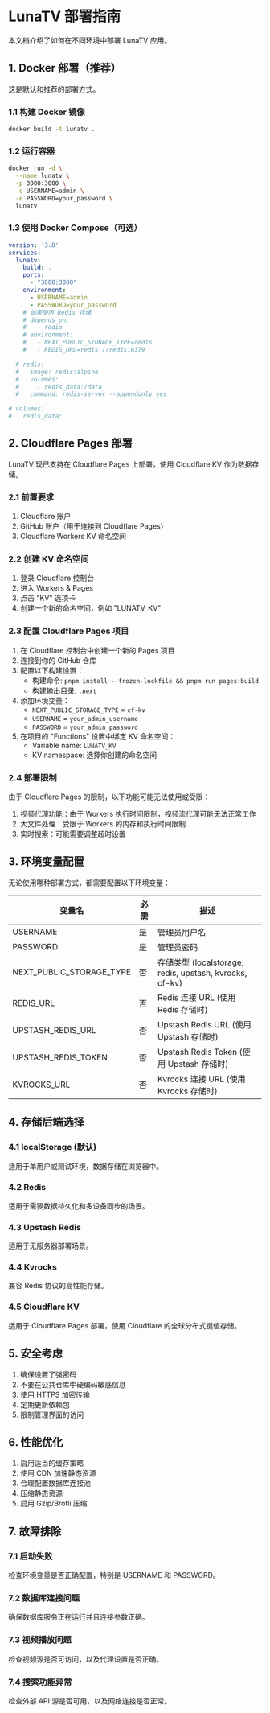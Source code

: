 # LunaTV 部署指南

本文档介绍了如何在不同环境中部署 LunaTV 应用。

## 1. Docker 部署（推荐）

这是默认和推荐的部署方式。

### 1.1 构建 Docker 镜像

```bash
docker build -t lunatv .
```

### 1.2 运行容器

```bash
docker run -d \
  --name lunatv \
  -p 3000:3000 \
  -e USERNAME=admin \
  -e PASSWORD=your_password \
  lunatv
```

### 1.3 使用 Docker Compose（可选）

```yaml
version: '3.8'
services:
  lunatv:
    build: .
    ports:
      - "3000:3000"
    environment:
      - USERNAME=admin
      - PASSWORD=your_password
    # 如果使用 Redis 存储
    # depends_on:
    #   - redis
    # environment:
    #   - NEXT_PUBLIC_STORAGE_TYPE=redis
    #   - REDIS_URL=redis://redis:6379

  # redis:
  #   image: redis:alpine
  #   volumes:
  #     - redis_data:/data
  #   command: redis-server --appendonly yes

# volumes:
#   redis_data:
```

## 2. Cloudflare Pages 部署

LunaTV 现已支持在 Cloudflare Pages 上部署，使用 Cloudflare KV 作为数据存储。

### 2.1 前置要求

1. Cloudflare 账户
2. GitHub 账户（用于连接到 Cloudflare Pages）
3. Cloudflare Workers KV 命名空间

### 2.2 创建 KV 命名空间

1. 登录 Cloudflare 控制台
2. 进入 Workers & Pages
3. 点击 "KV" 选项卡
4. 创建一个新的命名空间，例如 "LUNATV_KV"

### 2.3 配置 Cloudflare Pages 项目

1. 在 Cloudflare 控制台中创建一个新的 Pages 项目
2. 连接到你的 GitHub 仓库
3. 配置以下构建设置：
   - 构建命令: `pnpm install --frozen-lockfile && pnpm run pages:build`
   - 构建输出目录: `.next`
4. 添加环境变量：
   - `NEXT_PUBLIC_STORAGE_TYPE` = `cf-kv`
   - `USERNAME` = `your_admin_username`
   - `PASSWORD` = `your_admin_password`
5. 在项目的 "Functions" 设置中绑定 KV 命名空间：
   - Variable name: `LUNATV_KV`
   - KV namespace: 选择你创建的命名空间

### 2.4 部署限制

由于 Cloudflare Pages 的限制，以下功能可能无法使用或受限：

1. 视频代理功能：由于 Workers 执行时间限制，视频流代理可能无法正常工作
2. 大文件处理：受限于 Workers 的内存和执行时间限制
3. 实时搜索：可能需要调整超时设置

## 3. 环境变量配置

无论使用哪种部署方式，都需要配置以下环境变量：

| 变量名                   | 必需 | 描述                                                    |
| ------------------------ | ---- | ------------------------------------------------------- |
| USERNAME                 | 是   | 管理员用户名                                            |
| PASSWORD                 | 是   | 管理员密码                                              |
| NEXT_PUBLIC_STORAGE_TYPE | 否   | 存储类型 (localstorage, redis, upstash, kvrocks, cf-kv) |
| REDIS_URL                | 否   | Redis 连接 URL (使用 Redis 存储时)                      |
| UPSTASH_REDIS_URL        | 否   | Upstash Redis URL (使用 Upstash 存储时)                 |
| UPSTASH_REDIS_TOKEN      | 否   | Upstash Redis Token (使用 Upstash 存储时)               |
| KVROCKS_URL              | 否   | Kvrocks 连接 URL (使用 Kvrocks 存储时)                  |

## 4. 存储后端选择

### 4.1 localStorage (默认)

适用于单用户或测试环境，数据存储在浏览器中。

### 4.2 Redis

适用于需要数据持久化和多设备同步的场景。

### 4.3 Upstash Redis

适用于无服务器部署场景。

### 4.4 Kvrocks

兼容 Redis 协议的高性能存储。

### 4.5 Cloudflare KV

适用于 Cloudflare Pages 部署，使用 Cloudflare 的全球分布式键值存储。

## 5. 安全考虑

1. 确保设置了强密码
2. 不要在公共仓库中硬编码敏感信息
3. 使用 HTTPS 加密传输
4. 定期更新依赖包
5. 限制管理界面的访问

## 6. 性能优化

1. 启用适当的缓存策略
2. 使用 CDN 加速静态资源
3. 合理配置数据库连接池
4. 压缩静态资源
5. 启用 Gzip/Brotli 压缩

## 7. 故障排除

### 7.1 启动失败

检查环境变量是否正确配置，特别是 USERNAME 和 PASSWORD。

### 7.2 数据库连接问题

确保数据库服务正在运行并且连接参数正确。

### 7.3 视频播放问题

检查视频源是否可访问，以及代理设置是否正确。

### 7.4 搜索功能异常

检查外部 API 源是否可用，以及网络连接是否正常。